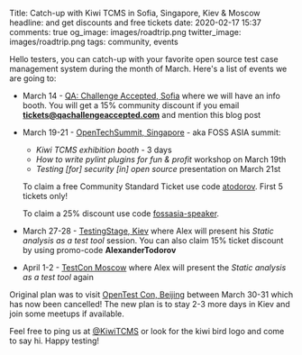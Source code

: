 Title: Catch-up with Kiwi TCMS in Sofia, Singapore, Kiev & Moscow
headline: and get discounts and free tickets
date: 2020-02-17 15:37
comments: true
og_image: images/roadtrip.png
twitter_image: images/roadtrip.png
tags: community, events

Hello testers,
you can catch-up with your favorite open source test case management system
during the month of March. Here's a list of events we are going to:

* March 14 - [QA: Challenge Accepted, Sofia](https://qachallengeaccepted.com/)
  where we will have an info booth. You will get a 15% community discount if
  you email **tickets@qachallengeaccepted.com** and mention this blog post
* March 19-21 - [OpenTechSummit, Singapore](https://summit.fossasia.org/) -
  aka FOSS ASIA summit:
    - *Kiwi TCMS exhibition booth* - 3 days
    - *How to write pylint plugins for fun & profit* workshop on March 19th
    - *Testing [for] security [in] open source* presentation on March 21st

  To claim a free Community Standard Ticket use code
  [atodorov](https://eventyay.com/e/a74665c3?code=atodorov). First 5 tickets
  only!

  To claim a 25% discount use code
  [fossasia-speaker](https://eventyay.com/e/a74665c3?code=fossasia-speaker).

* March 27-28 - [TestingStage, Kiev](https://testingstage.com/) where Alex
  will present his *Static analysis as a test tool* session. You can also claim
  15% ticket discount by using promo-code **AlexanderTodorov**
* April 1-2 - [TestCon Moscow](https://testconf.ru/) where Alex will present
  the *Static analysis as a test tool* again


Original plan was to visit [OpenTest Con, Beijing](https://opentestcon.org/)
between March 30-31 which has now been cancelled! The new plan is to
stay 2-3 more days in Kiev and join some meetups if available.

Feel free to ping us at [@KiwiTCMS](https://twitter.com/KiwiTCMS) or look for the
kiwi bird logo and come to say hi. Happy testing!
